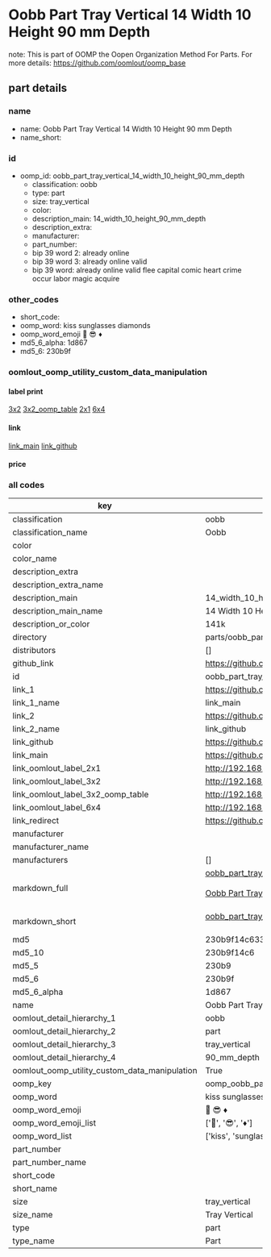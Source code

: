 # Oobb Part Tray Vertical 14 Width 10 Height 90 mm Depth  

note: This is part of OOMP the Oopen Organization Method For Parts. For more details: https://github.com/oomlout/oomp_base

##  part details
  







### name
* name: Oobb Part Tray Vertical 14 Width 10 Height 90 mm Depth
* name_short: 
### id
* oomp_id: oobb_part_tray_vertical_14_width_10_height_90_mm_depth
  * classification: oobb
  * type: part
  * size: tray_vertical
  * color: 
  * description_main: 14_width_10_height_90_mm_depth
  * description_extra: 
  * manufacturer: 
  * part_number: 
  * bip 39 word 2: already online
  * bip 39 word 3: already online valid
  * bip 39 word: already online valid flee capital comic heart crime occur labor magic acquire

### other_codes
* short_code: 
* oomp_word: kiss sunglasses diamonds
* oomp_word_emoji :kiss: :sunglasses: :diamonds:
* md5_6_alpha: 1d867
* md5_6: 230b9f






### oomlout_oomp_utility_custom_data_manipulation
#### label print
[3x2](http://192.168.1.245:1112/?label=oomp%201d867)
[3x2_oomp_table](http://192.168.1.108:1112/?label=oomp%201d867)
[2x1](http://192.168.1.242:1112/?label=oomp%201d867)
[6x4](http://192.168.1.55:1112/?label=oomp%201d867)    

#### link

[link_main](https://github.com/oomlout/oomlout_oomp_version_1_messy/tree/main/parts/oobb_part_tray_vertical_14_width_10_height_90_mm_depth) [link_github](https://github.com/oomlout/oomlout_oomp_version_1_messy/tree/main/parts/oobb_part_tray_vertical_14_width_10_height_90_mm_depth)                             

#### price







### all codes 
| key | value |  
| --- | --- |  
| classification | oobb |  
| classification_name | Oobb |  
| color |  |  
| color_name |  |  
| description_extra |  |  
| description_extra_name |  |  
| description_main | 14_width_10_height_90_mm_depth |  
| description_main_name | 14 Width 10 Height 90 mm Depth |  
| description_or_color | 141k |  
| directory | parts/oobb_part_tray_vertical_14_width_10_height_90_mm_depth |  
| distributors | [] |  
| github_link | https://github.com/oomlout/oomlout_oomp_part_src/tree/main/parts/oobb_part_tray_vertical_14_width_10_height_90_mm_depth |  
| id | oobb_part_tray_vertical_14_width_10_height_90_mm_depth |  
| link_1 | https://github.com/oomlout/oomlout_oomp_version_1_messy/tree/main/parts/oobb_part_tray_vertical_14_width_10_height_90_mm_depth |  
| link_1_name | link_main |  
| link_2 | https://github.com/oomlout/oomlout_oomp_version_1_messy/tree/main/parts/oobb_part_tray_vertical_14_width_10_height_90_mm_depth |  
| link_2_name | link_github |  
| link_github | https://github.com/oomlout/oomlout_oomp_version_1_messy/tree/main/parts/oobb_part_tray_vertical_14_width_10_height_90_mm_depth |  
| link_main | https://github.com/oomlout/oomlout_oomp_version_1_messy/tree/main/parts/oobb_part_tray_vertical_14_width_10_height_90_mm_depth |  
| link_oomlout_label_2x1 | http://192.168.1.242:1112/?label=oomp%201d867 |  
| link_oomlout_label_3x2 | http://192.168.1.245:1112/?label=oomp%201d867 |  
| link_oomlout_label_3x2_oomp_table | http://192.168.1.108:1112/?label=oomp%201d867 |  
| link_oomlout_label_6x4 | http://192.168.1.55:1112/?label=oomp%201d867 |  
| link_redirect | https://github.com/oomlout/oomlout_oomp_version_1_messy/tree/main/parts/oobb_part_tray_vertical_14_width_10_height_90_mm_depth |  
| manufacturer |  |  
| manufacturer_name |  |  
| manufacturers | [] |  
| markdown_full | [oobb_part_tray_vertical_14_width_10_height_90_mm_depth](none)<br>[](none)<br>[Oobb Part Tray Vertical 14 Width 10 Height 90 Mm Depth](none)<br><br> |  
| markdown_short | [oobb_part_tray_vertical_14_width_10_height_90_mm_depth](none)<br><br> |  
| md5 | 230b9f14c6338d48b911058de1a6b839 |  
| md5_10 | 230b9f14c6 |  
| md5_5 | 230b9 |  
| md5_6 | 230b9f |  
| md5_6_alpha | 1d867 |  
| name | Oobb Part Tray Vertical 14 Width 10 Height 90 mm Depth |  
| oomlout_detail_hierarchy_1 | oobb |  
| oomlout_detail_hierarchy_2 | part |  
| oomlout_detail_hierarchy_3 | tray_vertical |  
| oomlout_detail_hierarchy_4 | 90_mm_depth |  
| oomlout_oomp_utility_custom_data_manipulation | True |  
| oomp_key | oomp_oobb_part_tray_vertical_14_width_10_height_90_mm_depth |  
| oomp_word | kiss sunglasses diamonds |  
| oomp_word_emoji | :kiss: :sunglasses: :diamonds: |  
| oomp_word_emoji_list | [':kiss:', ':sunglasses:', ':diamonds:'] |  
| oomp_word_list | ['kiss', 'sunglasses', 'diamonds'] |  
| part_number |  |  
| part_number_name |  |  
| short_code |  |  
| short_name |  |  
| size | tray_vertical |  
| size_name | Tray Vertical |  
| type | part |  
| type_name | Part |  
